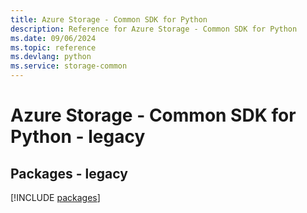 ```yaml
---
title: Azure Storage - Common SDK for Python
description: Reference for Azure Storage - Common SDK for Python
ms.date: 09/06/2024
ms.topic: reference
ms.devlang: python
ms.service: storage-common
---
```

# Azure Storage - Common SDK for Python - legacy
## Packages - legacy
[!INCLUDE [packages](storage---common-index.md)]